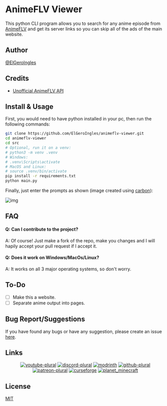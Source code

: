 
# AnimeFLV Viewer

This python CLI program allows you to search for any anime episode from [AnimeFLV](https://www3.animeflv.net/) and get its server links so you can skip all of the ads of the main website.

## Author
[@ElGeroIngles](https://github.com/ElGeroIngles)

## Credits
- [Unofficial AnimeFLV API](https://animeflv.ahmedrangel.com/)

## Install & Usage

First, you would need to have python installed in your pc, then run the following commands:
```zsh
git clone https://github.com/ElGeroIngles/animeflv-viewer.git
cd animeflv-viewer
cd src
# Optional, run it on a venv:
# python3 -m venv .venv
# Windows:
# .venv\Scripts\activate
# MacOS and Linux:
# source .venv/bin/activate
pip install -r requirements.txt
python main.py
```
Finally, just enter the prompts as shown (image created using [carbon](https://carbon.now.sh/)):

![img](https://i.imgur.com/65k2uzH.png)

## FAQ

#### Q: Can I contribute to the project?

A: Of course! Just make a fork of the repo, make you changes and I will hapily accept your pull request if I accept it.

#### Q: Does it work on Windows/MacOs/Linux?

A: It works on all 3 major operating systems, so don't worry.

## To-Do

* [ ] Make this a website.
* [ ] Separate anime output into pages.

## Bug Report/Suggestions
If you have found any bugs or have any suggestion, please create an issue [here](https://github.com/ElGeroIngles/animeflv-viewer/issues).

## Links
<div align="center"><center>

[![youtube-plural](https://cdn.jsdelivr.net/npm/@intergrav/devins-badges@3/assets/cozy/social/youtube-plural_vector.svg)](https://www.youtube.com/@EclipseStudiosMC)
[![discord-plural](https://cdn.jsdelivr.net/npm/@intergrav/devins-badges@3/assets/cozy/social/discord-plural_vector.svg)](https://discord.gg/4pYjW9btNc)
[![modrinth](https://cdn.jsdelivr.net/npm/@intergrav/devins-badges@3/assets/cozy/available/modrinth_vector.svg)](https://modrinth.com/organization/eclipse-studios)
[![github-plural](https://cdn.jsdelivr.net/npm/@intergrav/devins-badges@3/assets/cozy/social/github-plural_vector.svg)](https://github.com/Eclipse-Studios)
[![patreon-plural](https://cdn.jsdelivr.net/npm/@intergrav/devins-badges@3/assets/cozy/donate/patreon-plural_vector.svg)](https://www.patreon.com/EclipseStudios447)
[![curseforge](https://cdn.jsdelivr.net/npm/@intergrav/devins-badges@3/assets/cozy/available/curseforge_vector.svg)](https://www.curseforge.com/members/elgeroingles/projects)
[![planet_minecraft](https://gist.githubusercontent.com/ElGeroIngles/860767aa976892908afff9f2c4b9648f/raw/eda5e7344a38837c32e34a1c0f8a4de180d38d5c/planet_minecraft_cozy.svg)](https://www.planetminecraft.com/member/elgeroingles/)

</center></div>

## License

[MIT](https://choosealicense.com/licenses/mit/)
